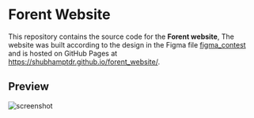 
# Forent Website

This repository contains the source code for the **Forent website**, The website was built according to the design in the Figma file [figma_contest](https://www.figma.com/file/BSbgjGzOBaGR0kxzgMyogB/Contest-2---F1?node-id=0-1&t=NbBZSouEYLVX1DvZ-0) and is hosted on GitHub Pages at https://shubhamptdr.github.io/forent_website/.

## Preview

![screenshot](https://user-images.githubusercontent.com/117558233/230703530-8b0d9236-6d77-4252-a54b-8d4162bb72ff.png)
